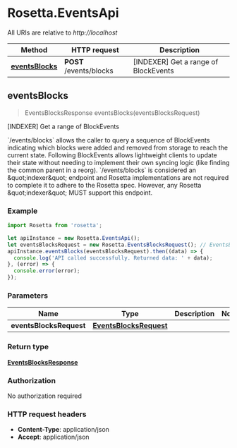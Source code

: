 # Rosetta.EventsApi

All URIs are relative to *http://localhost*

Method | HTTP request | Description
------------- | ------------- | -------------
[**eventsBlocks**](EventsApi.md#eventsBlocks) | **POST** /events/blocks | [INDEXER] Get a range of BlockEvents



## eventsBlocks

> EventsBlocksResponse eventsBlocks(eventsBlocksRequest)

[INDEXER] Get a range of BlockEvents

&#x60;/events/blocks&#x60; allows the caller to query a sequence of BlockEvents indicating which blocks were added and removed from storage to reach the current state. Following BlockEvents allows lightweight clients to update their state without needing to implement their own syncing logic (like finding the common parent in a reorg). &#x60;/events/blocks&#x60; is considered an \&quot;indexer\&quot; endpoint and Rosetta implementations are not required to complete it to adhere to the Rosetta spec. However, any Rosetta \&quot;indexer\&quot; MUST support this endpoint.

### Example

```javascript
import Rosetta from 'rosetta';

let apiInstance = new Rosetta.EventsApi();
let eventsBlocksRequest = new Rosetta.EventsBlocksRequest(); // EventsBlocksRequest | 
apiInstance.eventsBlocks(eventsBlocksRequest).then((data) => {
  console.log('API called successfully. Returned data: ' + data);
}, (error) => {
  console.error(error);
});

```

### Parameters


Name | Type | Description  | Notes
------------- | ------------- | ------------- | -------------
 **eventsBlocksRequest** | [**EventsBlocksRequest**](EventsBlocksRequest.md)|  | 

### Return type

[**EventsBlocksResponse**](EventsBlocksResponse.md)

### Authorization

No authorization required

### HTTP request headers

- **Content-Type**: application/json
- **Accept**: application/json

